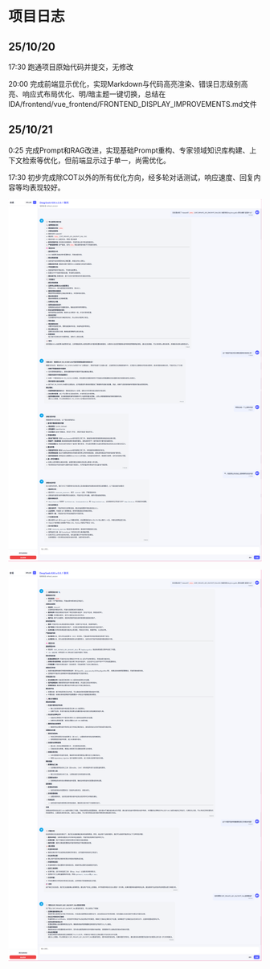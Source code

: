 # 项目日志
## 25/10/20 
17:30 跑通项目原始代码并提交，无修改

20:00 完成前端显示优化，实现Markdown与代码高亮渲染、错误日志级别高亮、响应式布局优化、明/暗主题一键切换，总结在IDA/frontend/vue_frontend/FRONTEND_DISPLAY_IMPROVEMENTS.md文件

## 25/10/21
0:25 完成Prompt和RAG改进，实现基础Prompt重构、专家领域知识库构建、上下文检索等优化，但前端显示过于单一，尚需优化。

17:30 初步完成除COT以外的所有优化方向，经多轮对话测试，响应速度、回复内容等均表现较好。

![效果1](./results/6e7632fcf71a0ca23794dfb9e2cfa15.png)

![效果1](./results/5c9f05edc7a110196bc31a9196376de.png)
